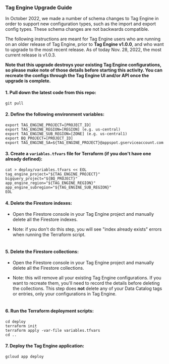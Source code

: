 ### Tag Engine Upgrade Guide

In October 2022, we made a number of schema changes to Tag Engine in order to support new configuration types, such as the import and export config types. These schema changes are not backwards compatible.

The following instructions are meant for Tag Engine users who are running on an older release of Tag Engine, prior to <b>Tag Engine v1.0.0</b>, and who want to upgrade to the most recent release. As of today Nov. 28, 2022, the most current release is v1.0.3.

<b>Note that this upgrade destroys your existing Tag Engine configurations, so please make note of those details before starting this activity. You can recreate the configs through the Tag Engine UI and/or API once the upgrade is complete.</b>


#### 1. Pull down the latest code from this repo:

```
git pull
```

#### 2. Define the following environment variables:

```
export TAG_ENGINE_PROJECT=[PROJECT_ID]
export TAG_ENGINE_REGION=[REGION] (e.g. us-central)
export TAG_ENGINE_SUB_REGION=[ZONE] (e.g. us-central1)
export BQ_PROJECT=[PROJECT_ID]
export TAG_ENGINE_SA=${TAG_ENGINE_PROJECT}@appspot.gserviceaccount.com
```


#### 3. Create a `variables.tfvars` file for Terraform (if you don't have one already defined):

```
cat > deploy/variables.tfvars << EOL
tag_engine_project="${TAG_ENGINE_PROJECT}"
bigquery_project="${BQ_PROJECT}"
app_engine_region="${TAG_ENGINE_REGION}"
app_engine_subregion="${TAG_ENGINE_SUB_REGION}"
EOL
```

#### 4. Delete the Firestore indexes:

* Open the Firestore console in your Tag Engine project and manually delete all the Firestore indexes.

* Note: if you don't do this step, you will see "index already exists" errors when running the Terraform script. <br><br>



#### 5. Delete the Firestore collections:

* Open the Firestore console in your Tag Engine project and manually delete all the Firestore collections.

* Note: this will remove all your existing Tag Engine configurations. If you want to recreate them, you'll need to record the details before deleting the collections. This step does <b>not</b> delete any of your Data Catalog tags or entries, only your configurations in Tag Engine.  <br><br>



#### 6. Run the Terraform deployment scripts:<br>

```
cd deploy
terraform init
terraform apply -var-file variables.tfvars
cd ..
```

#### 7. Deploy the Tag Engine application:<br>

```
gcloud app deploy
```

